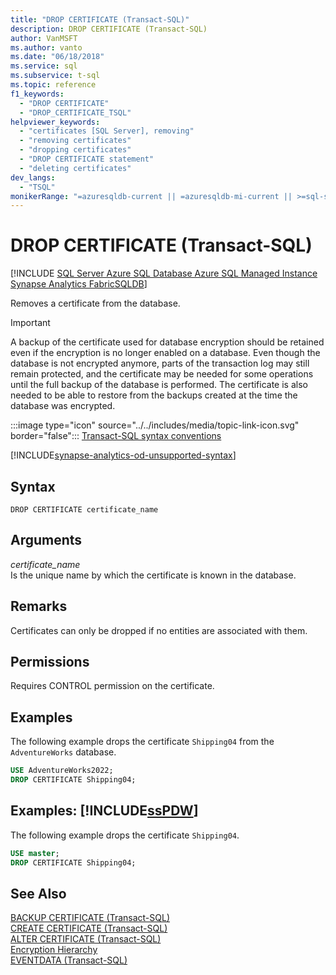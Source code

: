 ```yaml
---
title: "DROP CERTIFICATE (Transact-SQL)"
description: DROP CERTIFICATE (Transact-SQL)
author: VanMSFT
ms.author: vanto
ms.date: "06/18/2018"
ms.service: sql
ms.subservice: t-sql
ms.topic: reference
f1_keywords:
  - "DROP CERTIFICATE"
  - "DROP_CERTIFICATE_TSQL"
helpviewer_keywords:
  - "certificates [SQL Server], removing"
  - "removing certificates"
  - "dropping certificates"
  - "DROP CERTIFICATE statement"
  - "deleting certificates"
dev_langs:
  - "TSQL"
monikerRange: "=azuresqldb-current || =azuresqldb-mi-current || >=sql-server-2016 || >=sql-server-linux-2017 || =azure-sqldw-latest || =fabric"
---
```

# DROP CERTIFICATE (Transact-SQL)
[!INCLUDE [SQL Server Azure SQL Database Azure SQL Managed Instance Synapse Analytics FabricSQLDB](../../includes/applies-to-version/sql-asdb-asdbmi-asa-fabricsqldb.md)]

  Removes a certificate from the database.  
  
> [!IMPORTANT]  
>  A backup of the certificate used for database encryption should be retained even if the encryption is no longer enabled on a database. Even though the database is not encrypted anymore, parts of the transaction log may still remain protected, and the certificate may be needed for some operations until the full backup of the database is performed. The certificate is also needed to be able to restore from the backups created at the time the database was encrypted.  
  
 :::image type="icon" source="../../includes/media/topic-link-icon.svg" border="false"::: [Transact-SQL syntax conventions](../../t-sql/language-elements/transact-sql-syntax-conventions-transact-sql.md)

[!INCLUDE[synapse-analytics-od-unsupported-syntax](../../includes/\synapse-analytics-od-unsupported-syntax.md)]
 
## Syntax  
  
```synaxsql  
DROP CERTIFICATE certificate_name  
```  
  
## Arguments
 *certificate_name*  
 Is the unique name by which the certificate is known in the database.  
  
## Remarks  
 Certificates can only be dropped if no entities are associated with them.  
  
## Permissions  
 Requires CONTROL permission on the certificate.  
  
## Examples  
 The following example drops the certificate `Shipping04` from the `AdventureWorks` database.  
  
```sql  
USE AdventureWorks2022;  
DROP CERTIFICATE Shipping04;  
```  
  
## Examples: [!INCLUDE[ssPDW](../../includes/sspdw-md.md)]  
 The following example drops the certificate `Shipping04`.  
  
```sql
USE master;  
DROP CERTIFICATE Shipping04;  
```  
  
## See Also  
 [BACKUP CERTIFICATE &#40;Transact-SQL&#41;](../../t-sql/statements/backup-certificate-transact-sql.md)   
 [CREATE CERTIFICATE &#40;Transact-SQL&#41;](../../t-sql/statements/create-certificate-transact-sql.md)   
 [ALTER CERTIFICATE &#40;Transact-SQL&#41;](../../t-sql/statements/alter-certificate-transact-sql.md)   
 [Encryption Hierarchy](../../relational-databases/security/encryption/encryption-hierarchy.md)   
 [EVENTDATA &#40;Transact-SQL&#41;](../../t-sql/functions/eventdata-transact-sql.md)

